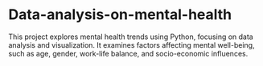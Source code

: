 # Data-analysis-on-mental-health
This project explores mental health trends using Python, focusing on data analysis and visualization. It examines factors affecting mental well-being, such as age, gender, work-life balance, and socio-economic influences.
